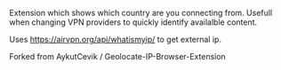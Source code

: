 Extension which shows which country are you connecting from. 
Usefull when changing VPN providers to quickly identify availalble content.

Uses https://airvpn.org/api/whatismyip/ to get external ip.




Forked from  AykutCevik / Geolocate-IP-Browser-Extension 
